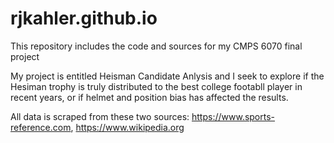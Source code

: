 # rjkahler.github.io
This repository includes the code and sources for my  CMPS 6070 final project

My project is entitled Heisman Candidate Anlysis and I seek to explore if the Hesiman trophy is truly distributed to the best college footabll player in recent years, or if helmet and position bias has affected the results.

All data is scraped from these two sources: https://www.sports-reference.com, https://www.wikipedia.org
